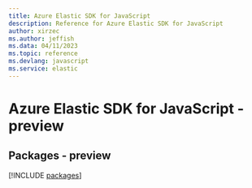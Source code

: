 ```yaml
---
title: Azure Elastic SDK for JavaScript
description: Reference for Azure Elastic SDK for JavaScript
author: xirzec
ms.author: jeffish
ms.data: 04/11/2023
ms.topic: reference
ms.devlang: javascript
ms.service: elastic
---
```

# Azure Elastic SDK for JavaScript - preview
## Packages - preview
[!INCLUDE [packages](elastic-index.md)]